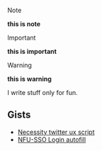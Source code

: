> [!NOTE]  
> **this is note**

> [!IMPORTANT]  
> **this is important**

> [!WARNING]  
> **this is warning**

I write stuff only for fun.

## Gists
- [Necessity twitter ux script](https://gist.github.com/LTurret)
- [NFU-SSO Login autofill](https://gist.github.com/LTurret/418d0dad36af995696e8e5e36d879960)
